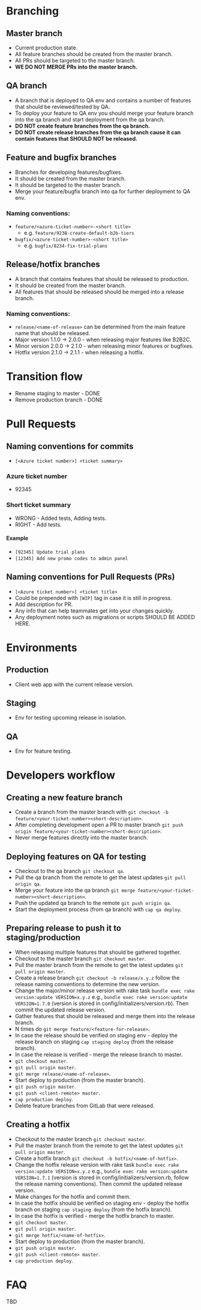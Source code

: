 # Branching

## Master branch
- Current production state.
- All feature branches should be created from the master branch.
- All PRs should be targeted to the master branch.
- **WE DO NOT MERGE PRs into the master branch.**

## QA branch
- A branch that is deployed to QA env and contains a number of features that should be reviewed/tested by QA.
- To deploy your feature to QA env you should merge your feature branch into the qa branch and start deployment from the qa branch.
- **DO NOT create feature branches from the qa branch.**
- **DO NOT create release branches from the qa branch cause it can contain features that SHOULD NOT be released.**

## Feature and bugfix branches
- Branches for developing features/bugfixes.
- It should be created from the master branch.
- It should be targeted to the master branch.
- Merge your feature/bugfix branch into qa for further deployment to QA env.

### Naming conventions:
- `feature/<azure-ticket-number>-<short title>`
  - e.g. `feature/9238-create-default-b2b-tiers`
- `bugfix/<azure-ticket-number>-<short title>`
  - e.g. `bugfix/8234-fix-trial-plans`

## Release/hotfix branches
- A branch that contains features that should be released to production.
- It should be created from the master branch.
- All features that should be released should be merged into a release branch.

### Naming conventions:
- `release/<name-of-release>` can be determined from the main feature name that should be released.
- Major version 1.1.0 → 2.0.0 - when releasing major features like B2B2C.
- Minor version 2.0.0 → 2.1.0 - when releasing minor features or bugfixes.
- Hotfix version 2.1.0 → 2.1.1 - when releasing a hotfix.

# Transition flow
- Rename staging to master - DONE
- Remove production branch - DONE

# Pull Requests

## Naming conventions for commits
- `[<Azure ticket number>] <ticket summary>`

### Azure ticket number
- 92345

### Short ticket summary
- WRONG - Added tests, Adding tests.
- RIGHT - Add tests.

#### Example
- `[92345] Update trial plans`
- `[12345] Add new promo codes to admin panel`

## Naming conventions for Pull Requests (PRs)
- `[<Azure ticket number>] <ticket title>`
- Could be prepended with `[WIP]` tag in case it is still in progress.
- Add description for PR.
- Any info that can help teammates get into your changes quickly.
- Any deployment notes such as migrations or scripts SHOULD BE ADDED HERE.

# Environments

## Production
- Client web app with the current release version.

## Staging
- Env for testing upcoming release in isolation.

## QA
- Env for feature testing.

# Developers workflow

## Creating a new feature branch
- Create a branch from the master branch with `git checkout -b feature/<your-ticket-number><short-description>`.
- After completing development open a PR to master branch `git push origin feature/<your-ticket-number><short-description>`.
- Never merge features directly into the master branch.

## Deploying features on QA for testing
- Checkout to the qa branch `git checkout qa`.
- Pull the qa branch from the remote to get the latest updates `git pull origin qa`.
- Merge your feature into the qa branch `git merge feature/<your-ticket-number><short-description>`.
- Push the updated qa branch to the remote `git push origin qa`.
- Start the deployment process (from qa branch) with `cap qa deploy`.

## Preparing release to push it to staging/production
- When releasing multiple features that should be gathered together.
- Checkout to the master branch `git checkout master`.
- Pull the master branch from the remote to get the latest updates `git pull origin master`.
- Create a release branch `git checkout -b release/x.y.z` follow the release naming conventions to determine the new version.
- Change the major/minor release version with rake task `bundle exec rake version:update VERSION=x.y.z` e.g., `bundle exec rake version:update VERSION=1.7.0` (version is stored in config/initializers/version.rb). Then commit the updated release version.
- Gather features that should be released and merge them into the release branch.
- N times do `git merge feature/<feature-for-release>`.
- In case the release should be verified on staging env - deploy the release branch on staging `cap staging deploy` (from the release branch).
- In case the release is verified - merge the release branch to master.
- `git checkout master`.
- `git pull origin master`.
- `git merge release/<name-of-release>`.
- Start deploy to production (from the master branch).
- `git push origin master`.
- `git push <client-remote> master`.
- `cap production deploy`.
- Delete feature branches from GitLab that were released.

## Creating a hotfix
- Checkout to the master branch `git checkout master`.
- Pull the master branch from the remote to get the latest updates `git pull origin master`.
- Create a hotfix branch `git checkout -b hotfix/<name-of-hotfix>`.
- Change the hotfix release version with rake task `bundle exec rake version:update VERSION=x.y.z` e.g., `bundle exec rake version:update VERSION=1.7.1` (version is stored in config/initializers/version.rb, follow the release naming conventions). Then commit the updated release version.
- Make changes for the hotfix and commit them.
- In case the hotfix should be verified on staging env - deploy the hotfix branch on staging `cap staging deploy` (from the hotfix branch).
- In case the hotfix is verified - merge the hotfix branch to master.
- `git checkout master`.
- `git pull origin master`.
- `git merge hotfix/<name-of-hotfix>`.
- Start deploy to production (from the master branch).
- `git push origin master`.
- `git push <client-remote> master`.
- `cap production deploy`.

# FAQ
TBD
